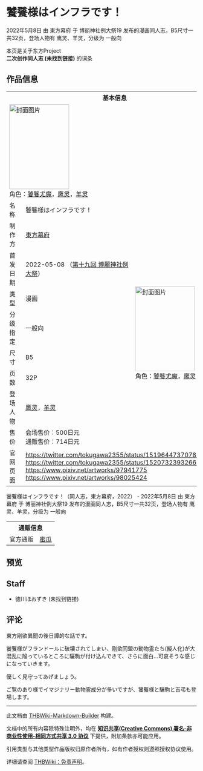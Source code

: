 # 饕餮様はインフラです！

<!-- source html: G:\repos\THBWiki-Markdown-Builder\THBWikiMarkdown\Temp\main\4\4d\ns0%3A%E9%A5%95%E9%A4%AE%E6%A7%98%E3%81%AF%E3%82%A4%E3%83%B3%E3%83%95%E3%83%A9%E3%81%A7%E3%81%99%EF%BC%81.html -->

2022年5月8日 由 東方幕府 于 博丽神社例大祭19 发布的漫画同人志，B5尺寸一共32页，登场人物有 鹰灵、羊灵，分级为 一般向

本页是关于东方Project  
 **二次创作同人志 (未找到链接)** 的词条

## 作品信息

<table><tbody><tr><th colspan="3">基本信息</th></tr><tr><td class="cover-artwork-mobile" colspan="2"><a href="./文件-饕餮様はインフラです！封面.jpg.md" class="image" title="封面图片"><img alt="封面图片" src="https://upload.thwiki.cc/thumb/a/a6/%E9%A5%95%E9%A4%AE%E6%A7%98%E3%81%AF%E3%82%A4%E3%83%B3%E3%83%95%E3%83%A9%E3%81%A7%E3%81%99%EF%BC%81%E5%B0%81%E9%9D%A2.jpg/158px-%E9%A5%95%E9%A4%AE%E6%A7%98%E3%81%AF%E3%82%A4%E3%83%B3%E3%83%95%E3%83%A9%E3%81%A7%E3%81%99%EF%BC%81%E5%B0%81%E9%9D%A2.jpg" decoding="async" loading="lazy" width="158" height="224" srcset="https://upload.thwiki.cc/thumb/a/a6/%E9%A5%95%E9%A4%AE%E6%A7%98%E3%81%AF%E3%82%A4%E3%83%B3%E3%83%95%E3%83%A9%E3%81%A7%E3%81%99%EF%BC%81%E5%B0%81%E9%9D%A2.jpg/237px-%E9%A5%95%E9%A4%AE%E6%A7%98%E3%81%AF%E3%82%A4%E3%83%B3%E3%83%95%E3%83%A9%E3%81%A7%E3%81%99%EF%BC%81%E5%B0%81%E9%9D%A2.jpg 1.5x, https://upload.thwiki.cc/thumb/a/a6/%E9%A5%95%E9%A4%AE%E6%A7%98%E3%81%AF%E3%82%A4%E3%83%B3%E3%83%95%E3%83%A9%E3%81%A7%E3%81%99%EF%BC%81%E5%B0%81%E9%9D%A2.jpg/317px-%E9%A5%95%E9%A4%AE%E6%A7%98%E3%81%AF%E3%82%A4%E3%83%B3%E3%83%95%E3%83%A9%E3%81%A7%E3%81%99%EF%BC%81%E5%B0%81%E9%9D%A2.jpg 2x" data-file-width="1002" data-file-height="1417"></a><div class="cover-char">角色：<a href="./饕餮尤魔.md" title="饕餮尤魔">饕餮尤魔</a>，<a href="/index.php?title=%E9%B9%B0%E7%81%B5&amp;action=edit&amp;redlink=1" class="new" title="鹰灵（页面不存在）">鹰灵</a>，<a href="/index.php?title=%E7%BE%8A%E7%81%B5&amp;action=edit&amp;redlink=1" class="new" title="羊灵（页面不存在）">羊灵</a></div></td>
</tr><tr><td class="label">名称</td><td colspan="2"> 饕餮様はインフラです！ </td></tr><tr><td class="label">制作方</td><td><a href="./東方幕府.md" title="東方幕府">東方幕府</a></td><td class="cover-artwork" rowspan="8" style="min-width:224px;"><a href="./文件-饕餮様はインフラです！封面.jpg.md" class="image" title="封面图片"><img alt="封面图片" src="https://upload.thwiki.cc/thumb/a/a6/%E9%A5%95%E9%A4%AE%E6%A7%98%E3%81%AF%E3%82%A4%E3%83%B3%E3%83%95%E3%83%A9%E3%81%A7%E3%81%99%EF%BC%81%E5%B0%81%E9%9D%A2.jpg/158px-%E9%A5%95%E9%A4%AE%E6%A7%98%E3%81%AF%E3%82%A4%E3%83%B3%E3%83%95%E3%83%A9%E3%81%A7%E3%81%99%EF%BC%81%E5%B0%81%E9%9D%A2.jpg" decoding="async" loading="lazy" width="158" height="224" srcset="https://upload.thwiki.cc/thumb/a/a6/%E9%A5%95%E9%A4%AE%E6%A7%98%E3%81%AF%E3%82%A4%E3%83%B3%E3%83%95%E3%83%A9%E3%81%A7%E3%81%99%EF%BC%81%E5%B0%81%E9%9D%A2.jpg/237px-%E9%A5%95%E9%A4%AE%E6%A7%98%E3%81%AF%E3%82%A4%E3%83%B3%E3%83%95%E3%83%A9%E3%81%A7%E3%81%99%EF%BC%81%E5%B0%81%E9%9D%A2.jpg 1.5x, https://upload.thwiki.cc/thumb/a/a6/%E9%A5%95%E9%A4%AE%E6%A7%98%E3%81%AF%E3%82%A4%E3%83%B3%E3%83%95%E3%83%A9%E3%81%A7%E3%81%99%EF%BC%81%E5%B0%81%E9%9D%A2.jpg/317px-%E9%A5%95%E9%A4%AE%E6%A7%98%E3%81%AF%E3%82%A4%E3%83%B3%E3%83%95%E3%83%A9%E3%81%A7%E3%81%99%EF%BC%81%E5%B0%81%E9%9D%A2.jpg 2x" data-file-width="1002" data-file-height="1417"></a><div class="cover-char">角色：<a href="./饕餮尤魔.md" title="饕餮尤魔">饕餮尤魔</a>，<a href="/index.php?title=%E9%B9%B0%E7%81%B5&amp;action=edit&amp;redlink=1" class="new" title="鹰灵（页面不存在）">鹰灵</a>，<a href="/index.php?title=%E7%BE%8A%E7%81%B5&amp;action=edit&amp;redlink=1" class="new" title="羊灵（页面不存在）">羊灵</a></div></td>
</tr><tr><td class="label">首发日期</td><td>2022-05-08&#160;（<a href="/展会作品列表?e=%E5%8D%9A%E4%B8%BD%E7%A5%9E%E7%A4%BE%E4%BE%8B%E5%A4%A7%E7%A5%AD%2319">第十九回 博麗神社例大祭</a>）</td></tr><tr><td class="label">类型</td><td>漫画</td></tr><tr><td class="label">分级指定</td><td>一般向</td></tr><tr><td class="label">尺寸</td><td>B5</td></tr><tr><td class="label">页数</td><td>32P</td></tr><tr><td class="label">登场人物</td><td><a href="/index.php?title=%E9%B9%B0%E7%81%B5&amp;action=edit&amp;redlink=1" class="new" title="鹰灵（页面不存在）">鹰灵</a>，<a href="/index.php?title=%E7%BE%8A%E7%81%B5&amp;action=edit&amp;redlink=1" class="new" title="羊灵（页面不存在）">羊灵</a></td></tr><tr><td class="label">售价</td><td>会场售价：500日元<br>通贩售价：714日元</td></tr>
<tr><td class="label">官网页面</td><td colspan="2"><a rel="nofollow" class="external free" href="https://twitter.com/tokugawa2355/status/1519644737078128640">https://twitter.com/tokugawa2355/status/1519644737078128640</a><br><a rel="nofollow" class="external free" href="https://twitter.com/tokugawa2355/status/1520732393266589697">https://twitter.com/tokugawa2355/status/1520732393266589697</a><br><a rel="nofollow" class="external free" href="https://www.pixiv.net/artworks/97941775">https://www.pixiv.net/artworks/97941775</a><br><a rel="nofollow" class="external free" href="https://www.pixiv.net/artworks/98025424">https://www.pixiv.net/artworks/98025424</a></td></tr></tbody></table>

饕餮様はインフラです！（同人志，東方幕府，2022） - 2022年5月8日 由 東方幕府 于 博丽神社例大祭19 发布的漫画同人志，B5尺寸一共32页，登场人物有 鹰灵、羊灵，分级为 一般向

<table><tbody><tr><th colspan="3">通贩信息</th></tr><tr><td class="label">官方通贩</td><td colspan="2"><a rel="nofollow" class="external text" href="https://www.melonbooks.co.jp/detail/detail.php?product_id=1460133">蜜瓜</a></td></tr></tbody></table>



## 预览

## Staff
- 徳川ほおずき (未找到链接)


## 评论

  
東方剛欲異聞の後日譚的な話です。  

饕餮様がフランドールに破壊されてしまい、剛欲同盟の動物霊たち(擬人化)が大混乱に陥っているところに驪駒が付け込んできて、さらに面白…可哀そうな感じになっていきます。  

優しく見守ってあげましょう。  

ご覧のあり様でイマジナリー動物霊成分が多いですが、饕餮様と驪駒と吉弔も登場します。
  


  
  

  





---

此文档由 [THBWiki-Markdown-Builder](https://github.com/Delsin-Yu/THBWiki-Markdown-Builder) 构建。

文档中的所有内容除特殊注明外，均在 [**知识共享(Creative Commons) 署名-非商业性使用-相同方式共享 3.0 协议**](https://creativecommons.org/licenses/by-sa/3.0/deed.zh-hans) 下提供，附加条款亦可能应用。

引用类型与其他类型作品版权归原作者所有，如有作者授权则遵照授权协议使用。

详细请查阅 [THBWiki：免责声明](https://thbwiki.cc/THBWiki:%E5%85%8D%E8%B4%A3%E5%A3%B0%E6%98%8E)。

